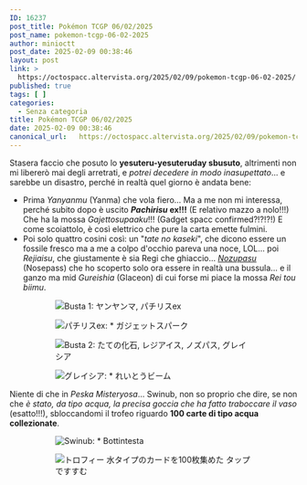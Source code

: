 ```yaml
---
ID: 16237
post_title: Pokémon TCGP 06/02/2025
post_name: pokemon-tcgp-06-02-2025
author: minioctt
post_date: 2025-02-09 00:38:46
layout: post
link: >
  https://octospacc.altervista.org/2025/02/09/pokemon-tcgp-06-02-2025/
published: true
tags: [ ]
categories:
  - Senza categoria
title: Pokémon TCGP 06/02/2025
date: 2025-02-09 00:38:46
canonical_url:   https://octospacc.altervista.org/2025/02/09/pokemon-tcgp-06-02-2025/
---
```

<!-- wp:paragraph -->
<p>Stasera faccio che posuto lo <strong>yesuteru-yesuteruday sbusuto</strong>, altrimenti non mi libererò mai degli arretrati, e <em>potrei decedere in modo inasupettato</em>... e sarebbe un disastro, perché in realtà quel giorno è andata bene:</p>
<!-- /wp:paragraph -->

<!-- wp:list -->
<ul class="wp-block-list"><!-- wp:list-item -->
<li>Prima <em>Yanyanmu</em> (Yanma) che vola fiero... Ma a me non mi interessa, perché subito dopo è uscito <strong><em>Pachirisu</em> ex!!!</strong> (E relativo mazzo a nolo!!!) Che ha la mossa <em>Gajettosupaaku</em>!!! (Gadget spacc confirmed?!?!?!) E come scoiattolo, è così elettrico che pure la carta emette fulmini.</li>
<!-- /wp:list-item -->

<!-- wp:list-item -->
<li>Poi solo quattro cosini così: un "<em>tate no kaseki</em>", che dicono essere un fossile fresco ma a me a colpo d'occhio pareva una noce, LOL... poi <em>Rejiaisu</em>, che giustamente è sia Regi che ghiaccio... <em><span style="text-decoration: underline;">Nozupasu</span></em> (Nosepass) che ho scoperto solo ora essere in realtà una bussula... e il ganzo ma mid <em>Gureishia</em> (Glaceon) di cui forse mi piace la mossa <em>Rei tou biimu</em>.</li>
<!-- /wp:list-item --></ul>
<!-- /wp:list -->

<!-- wp:gallery {"columns":4,"linkTo":"none"} -->
<figure class="wp-block-gallery has-nested-images columns-4 is-cropped"><!-- wp:image {"id":16249,"sizeSlug":"large","linkDestination":"none"} -->
<figure class="wp-block-image size-large"><img src="{{site.cdnurl}}/assets/uploads/2025/02/wp-17390542910347438277309868154489-edited.jpg" alt="Busta 1: ヤンヤンマ, パチリスex" class="wp-image-16249"/></figure>
<!-- /wp:image -->

<!-- wp:image {"id":16250,"sizeSlug":"large","linkDestination":"none"} -->
<figure class="wp-block-image size-large"><img src="{{site.cdnurl}}/assets/uploads/2025/02/wp-17390542911396409856049800451670-edited.jpg" alt="パチリスex:
* ガジェットスパーク" class="wp-image-16250"/></figure>
<!-- /wp:image -->

<!-- wp:image {"id":16251,"sizeSlug":"large","linkDestination":"none"} -->
<figure class="wp-block-image size-large"><img src="{{site.cdnurl}}/assets/uploads/2025/02/wp-17390542907746475620889114965803-edited.jpg" alt="Busta 2: たての化石, レジアイス, ノズパス, グレイシア" class="wp-image-16251"/></figure>
<!-- /wp:image -->

<!-- wp:image {"id":16252,"sizeSlug":"large","linkDestination":"none"} -->
<figure class="wp-block-image size-large"><img src="{{site.cdnurl}}/assets/uploads/2025/02/wp-17390542909261235789623164776043-edited.jpg" alt="グレイシア:
* れいとうビーム" class="wp-image-16252"/></figure>
<!-- /wp:image --></figure>
<!-- /wp:gallery -->

<!-- wp:paragraph -->
<p></p>
<!-- /wp:paragraph -->

<!-- wp:paragraph -->
<p>Niente di che in <em>Peska Misteryosa</em>... Swinub, non so proprio che dire, se non che <em>è stato, da tipo acqua, la precisa goccia che ha fatto traboccare il vaso</em> (esatto!!!), sbloccandomi il trofeo riguardo <strong>100 carte di tipo acqua collezionate</strong>.</p>
<!-- /wp:paragraph -->

<!-- wp:gallery {"linkTo":"none"} -->
<figure class="wp-block-gallery has-nested-images columns-default is-cropped"><!-- wp:image {"id":16255,"sizeSlug":"large","linkDestination":"none"} -->
<figure class="wp-block-image size-large"><img src="{{site.cdnurl}}/assets/uploads/2025/02/wp-17390545127686254376758770096957-edited.jpg" alt="Swinub:
* Bottintesta" class="wp-image-16255"/></figure>
<!-- /wp:image -->

<!-- wp:image {"id":16254,"sizeSlug":"large","linkDestination":"none"} -->
<figure class="wp-block-image size-large"><img src="{{site.cdnurl}}/assets/uploads/2025/02/wp-17390545125092352153978633129002-edited.jpg" alt="トロフィー
水タイプのカードを100枚集めた
タップですすむ" class="wp-image-16254"/></figure>
<!-- /wp:image --></figure>
<!-- /wp:gallery -->